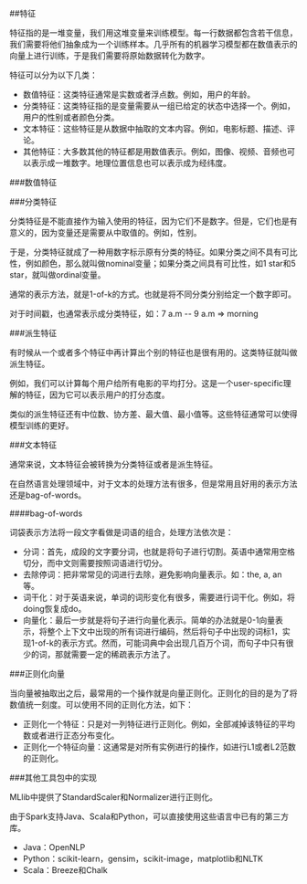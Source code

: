 ##特征

特征指的是一堆变量，我们用这堆变量来训练模型。每一行数据都包含若干信息，我们需要将他们抽象成为一个训练样本。几乎所有的机器学习模型都在数值表示的向量上进行训练，于是我们需要将原始数据转化为数字。

特征可以分为以下几类：

* 数值特征：这类特征通常是实数或者浮点数。例如，用户的年龄。
* 分类特征：这类特征指的是变量需要从一组已给定的状态中选择一个。例如，用户的性别或者颜色分类。
* 文本特征：这些特征是从数据中抽取的文本内容。例如，电影标题、描述、评论。
* 其他特征：大多数其他的特征都是用数值表示。例如，图像、视频、音频也可以表示成一堆数字。地理位置信息也可以表示成为经纬度。

###数值特征

###分类特征

分类特征是不能直接作为输入使用的特征，因为它们不是数字。但是，它们也是有意义的，因为变量还是需要从中取值的。例如，性别。

于是，分类特征就成了一种用数字标示原有分类的特征。如果分类之间不具有可比性，例如颜色，那么就叫做nominal变量；如果分类之间具有可比性，如1 star和5 star，就叫做ordinal变量。

通常的表示方法，就是1-of-k的方式。也就是将不同分类分别给定一个数字即可。

对于时间戳，也通常表示成分类特征，如：7 a.m -- 9 a.m => morning

###派生特征

有时候从一个或者多个特征中再计算出个别的特征也是很有用的。这类特征就叫做派生特征。

例如，我们可以计算每个用户给所有电影的平均打分。这是一个user-specific理解的特征，因为它可以表示用户的打分态度。

类似的派生特征还有中位数、协方差、最大值、最小值等。这些特征通常可以使得模型训练的更好。


###文本特征

通常来说，文本特征会被转换为分类特征或者是派生特征。

在自然语言处理领域中，对于文本的处理方法有很多，但是常用且好用的表示方法还是bag-of-words。

####bag-of-words

词袋表示方法将一段文字看做是词语的组合，处理方法依次是：

* 分词：首先，成段的文字要分词，也就是将句子进行切割。英语中通常用空格切分，而中文则需要按照词语进行切分。
* 去除停词：把非常常见的词进行去除，避免影响向量表示。如：the, a, an等。
* 词干化：对于英语来说，单词的词形变化有很多，需要进行词干化。例如，将doing恢复成do。
* 向量化：最后一步就是将句子进行向量化表示。简单的办法就是0-1向量表示，将整个上下文中出现的所有词进行编码，然后将句子中出现的词标1，实现1-of-k的表示方式。然而，可能词典中会出现几百万个词，而句子中只有很少的词，那就需要一定的稀疏表示方法了。

###正则化向量

当向量被抽取出之后，最常用的一个操作就是向量正则化。正则化的目的是为了将数值统一刻度。可以使用不同的正则化方法，如下：

* 正则化一个特征：只是对一列特征进行正则化。例如，全部减掉该特征的平均数或者进行正态分布变化。
* 正则化一个特征向量：这通常是对所有实例进行的操作，如进行L1或者L2范数的正则化。


###其他工具包中的实现

MLlib中提供了StandardScaler和Normalizer进行正则化。

由于Spark支持Java、Scala和Python，可以直接使用这些语言中已有的第三方库。

* Java：OpenNLP
* Python：scikit-learn，gensim，scikit-image，matplotlib和NLTK
* Scala：Breeze和Chalk

